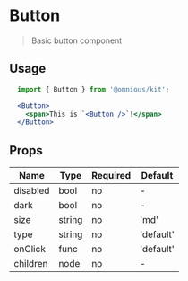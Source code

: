 # Button

> Basic button component

## Usage

```jsx
  import { Button } from '@omnious/kit';

  <Button>
    <span>This is `<Button />`!</span>
  </Button>
```

<!-- STORY -->

## Props

| Name     | Type   | Required | Default   |
|----------|--------|----------|-----------|
| disabled | bool   | no       | -         |
| dark     | bool   | no       | -         |
| size     | string | no       | 'md'      |
| type     | string | no       | 'default' |
| onClick  | func   | no       | 'default' |
| children | node   | no       | -         |
